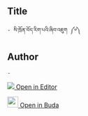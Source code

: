 ## Title
	- སི་ཁྲོན་བོད་རིག་པའི་ཞིབ་འཇུག ༼༦༽ 

## Author
	- 



[<img src="https://img.icons8.com/color/25/000000/edit-property.png"> Open in Editor](http://editor.openpecha.org/P001737)

[<img width="25" src="https://library.bdrc.io/icons/BUDA-small.svg"> Open in Buda](https://library.bdrc.io/show/bdr:IE0OPP001737)
